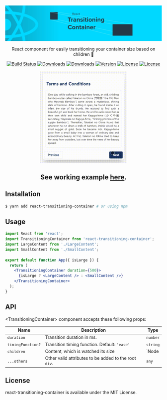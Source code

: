 <p align="center"><a href="https://albertlucianto.github.io/react-transitioning-container" target="_blank" rel="noopener noreferrer"><img width="800" src="./web/assets/react-transitioning-container-header.jpg" alt="React Transitioning Container"></a></p>

<p align="center">React component for easily transitioning your container size based on children 🎁</p>

<p align="center">
<a href="https://travis-ci.org/AlbertLucianto/react-transitioning-container"><img src="https://travis-ci.org/AlbertLucianto/react-transitioning-container.svg?branch=master" alt="Build Status"></a>
<a href="https://npmcharts.com/compare/react-transitioning-container?minimal=true"><img src="https://img.shields.io/npm/dm/react-transitioning-container.svg" alt="Downloads"></a>
<a href="https://npmcharts.com/compare/react-transitioning-container?minimal=true"><img src="https://img.shields.io/npm/dt/react-transitioning-container.svg" alt="Downloads"></a>
<a href="https://www.npmjs.com/package/react-transitioning-container"><img src="https://img.shields.io/npm/v/react-transitioning-container.svg" alt="Version"></a>
<a href="https://www.npmjs.com/package/react-transitioning-container"><img src="https://img.shields.io/npm/l/react-transitioning-container.svg" alt="License"></a>
<a href="http://makeapullrequest.com"><img src="https://img.shields.io/badge/PRs-welcome-brightgreen.svg?style=flat-square)" alt="License"></a>
</p>

<p align="center"><a href="https://albertlucianto.github.io/react-transitioning-container" target="_blank" rel="noopener noreferrer"><img width="280" src="./web/assets/demo.gif" alt="React Transitioning Container"></a></p>

<h2 align="center">See working example <a href="https://albertlucianto.github.io/react-transitioning-container" target="_blank" rel="noopener noreferrer">here</a>.</h2>

## Installation

```bash
$ yarn add react-transitioning-container # or using npm
```

## Usage

```jsx
import React from 'react';
import TransitioningContainer from 'react-transitioning-container';
import LargeContent from './LargeContent';
import SmallContent from './SmallContent';

export default function App({ isLarge }) {
  return (
    <TransitioningContainer duration={500}>
      {isLarge ? <LargeContent /> : <SmallContent />}
    </TransitioningContainer>
  );
}
```

## API

&lt;TransitioningContainer> component accepts these following props:

Name         | Description | Type
-------------|-----------|-----------
`duration` | Transition duration in ms. | `number`
`timingFunction?` | Transition timing function. Default: `'ease'` | `string`
`children` | Content, which is watched its size | `Node|string`
`...others` | Other valid attributes to be added to the root `div`. | `any`

## License

react-transitioning-container is available under the MIT License.
